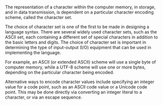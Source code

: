 The representation of a character within the computer memory, in storage, and in data transmission, is dependent on a particular character encoding scheme, called the character set.

The choice of character set is one of the first to be made in designing a language syntax. There are several widely used character sets, such as the ASCll set, each containing a different set of special characters in addition to the basic letters and digits. The choice of character set is important in determining the type of input-output (I/O) equipment that can be used in implementing the language.

For example, an ASCII (or extended ASCII) scheme will use a single byte of computer memory, while a UTF-8 scheme will use one or more bytes, depending on the particular character being encoded.

Alternative ways to encode character values include specifying an integer value for a code point, such as an ASCII code value or a Unicode code point. This may be done directly via converting an integer literal to a character, or via an escape sequence.
